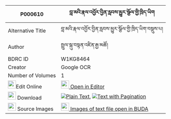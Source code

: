 |P000610|བླ་མའི་རྣལ་འབྱོར་བྱིན་རླབས་མྱུར་སྩོལ་གྱི་ཁྲིད་ཡིག 
| --- | --- 
|Alternative Title |བླ་མའི་རྣལ་འབྱོར་བྱིན་རླབས་མྱུར་སྩོལ་གྱི་ཁྲིད་ཡིག་བསྡུས་པ།
|Author| སྤྲུལ་སྐུ་བསྟན་འཛིན་རྒྱ་མཚོ།
|BDRC ID | W1KG8464
|Creator | Google OCR
|Number of Volumes| 1
|<img width="25" src="https://img.icons8.com/color/25/000000/edit-property.png">Edit Online| [<img width="25" src="https://avatars.githubusercontent.com/u/45091458?s=200&v=4"> Open in Editor](http://editor.openpecha.org/P000610)
|<img width="25" src="https://img.icons8.com/fluent/48/000000/download-2.png"/>  Download | [![](https://img.icons8.com/color/20/000000/txt.png)Plain Text](https://github.com/Openpecha/P000610/releases/download/v1/lama_i_naljor_jinlab_nyur_tsol_plain_P000610.zip), [![](https://img.icons8.com/color/20/000000/txt.png)Text with Pagination](https://github.com/Openpecha/P000610/releases/download/v1/lama_i_naljor_jinlab_nyur_tsol_pages_P000610.zip)
|<img width="25" src="https://img.icons8.com/plasticine/100/000000/pictures-folder.png"/>  Source Images | [<img width="25" src="https://library.bdrc.io/icons/BUDA-small.svg"> Images of text file open in BUDA](https://library.bdrc.io/show/bdr:W1KG8464)